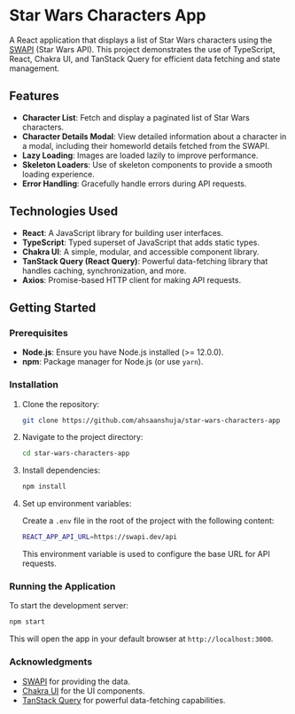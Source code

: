 # Star Wars Characters App

A React application that displays a list of Star Wars characters using the [SWAPI](https://swapi.dev/) (Star Wars API). This project demonstrates the use of TypeScript, React, Chakra UI, and TanStack Query for efficient data fetching and state management.

## Features

- **Character List**: Fetch and display a paginated list of Star Wars characters.
- **Character Details Modal**: View detailed information about a character in a modal, including their homeworld details fetched from the SWAPI.
- **Lazy Loading**: Images are loaded lazily to improve performance.
- **Skeleton Loaders**: Use of skeleton components to provide a smooth loading experience.
- **Error Handling**: Gracefully handle errors during API requests.

## Technologies Used

- **React**: A JavaScript library for building user interfaces.
- **TypeScript**: Typed superset of JavaScript that adds static types.
- **Chakra UI**: A simple, modular, and accessible component library.
- **TanStack Query (React Query)**: Powerful data-fetching library that handles caching, synchronization, and more.
- **Axios**: Promise-based HTTP client for making API requests.

## Getting Started

### Prerequisites

- **Node.js**: Ensure you have Node.js installed (>= 12.0.0).
- **npm**: Package manager for Node.js (or use `yarn`).

### Installation

1. Clone the repository:

   ```bash
   git clone https://github.com/ahsaanshuja/star-wars-characters-app
   ```

2. Navigate to the project directory:

   ```bash
   cd star-wars-characters-app
   ```

3. Install dependencies:

   ```bash
   npm install
   ```

4. Set up environment variables:

   Create a `.env` file in the root of the project with the following content:

   ```bash
   REACT_APP_API_URL=https://swapi.dev/api
   ```

   This environment variable is used to configure the base URL for API requests.

### Running the Application

To start the development server:

```bash
npm start
```

This will open the app in your default browser at `http://localhost:3000`.

### Acknowledgments

- [SWAPI](https://swapi.dev/) for providing the data.
- [Chakra UI](https://chakra-ui.com/) for the UI components.
- [TanStack Query](https://tanstack.com/query) for powerful data-fetching capabilities.
